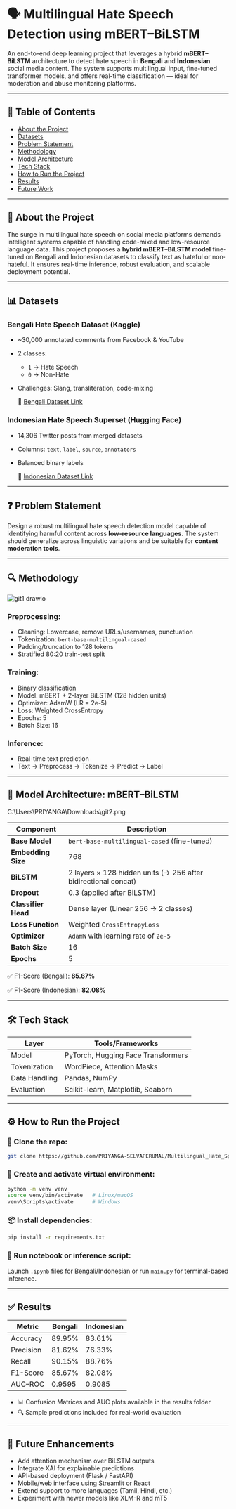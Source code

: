 
# 🗣️ Multilingual Hate Speech Detection using mBERT–BiLSTM

An end-to-end deep learning project that leverages a hybrid **mBERT–BiLSTM** architecture to detect hate speech in **Bengali** and **Indonesian** social media content. The system supports multilingual input, fine-tuned transformer models, and offers real-time classification — ideal for moderation and abuse monitoring platforms.

---

## 📌 Table of Contents

* [About the Project](#about-the-project)
* [Datasets](#datasets)
* [Problem Statement](#problem-statement)
* [Methodology](#methodology)
* [Model Architecture](#model-architecture)
* [Tech Stack](#tech-stack)
* [How to Run the Project](#how-to-run-the-project)
* [Results](#results)
* [Future Work](#future-work)

---

<a name="about-the-project"></a>
## 📖 About the Project

The surge in multilingual hate speech on social media platforms demands intelligent systems capable of handling code-mixed and low-resource language data. This project proposes a **hybrid mBERT–BiLSTM model** fine-tuned on Bengali and Indonesian datasets to classify text as hateful or non-hateful. It ensures real-time inference, robust evaluation, and scalable deployment potential.

---

<a name="datasets"></a>
## 📊 Datasets

### Bengali Hate Speech Dataset (Kaggle)

* \~30,000 annotated comments from Facebook & YouTube
* 2 classes:

  * `1` → Hate Speech
  * `0` → Non-Hate
* Challenges: Slang, transliteration, code-mixing

  🔗 [Bengali Dataset Link](https://www.kaggle.com/datasets/naurosromim/bengali-hate-speech-dataset)

### Indonesian Hate Speech Superset (Hugging Face)

* 14,306 Twitter posts from merged datasets
* Columns: `text`, `label`, `source`, `annotators`
* Balanced binary labels

  🔗 [Indonesian Dataset Link](https://huggingface.co/datasets/manueltonneau/indonesian-hate-speech-superset)

---

<a name="problem-statement"></a>
## ❓ Problem Statement

Design a robust multilingual hate speech detection model capable of identifying harmful content across **low-resource languages**. The system should generalize across linguistic variations and be suitable for **content moderation tools**.

---

<a name="methodology"></a>
## 🔍 Methodology

![git1 drawio](https://github.com/user-attachments/assets/9d308a03-7d41-41f7-8f5c-c62ec14f99d6)


### Preprocessing:

* Cleaning: Lowercase, remove URLs/usernames, punctuation
* Tokenization: `bert-base-multilingual-cased`
* Padding/truncation to 128 tokens
* Stratified 80:20 train-test split

### Training:

* Binary classification
* Model: mBERT + 2-layer BiLSTM (128 hidden units)
* Optimizer: AdamW (LR = 2e-5)
* Loss: Weighted CrossEntropy
* Epochs: 5
* Batch Size: 16

### Inference:

* Real-time text prediction
* Text → Preprocess → Tokenize → Predict → Label

---

<a name="model-architecture"></a>
## 🧠 Model Architecture: mBERT–BiLSTM

C:\Users\PRIYANGA\Downloads\git2.png

| **Component**       | **Description**                                                |
| ------------------- | -------------------------------------------------------------- |
| **Base Model**      | `bert-base-multilingual-cased` (fine-tuned)                    |
| **Embedding Size**  | 768                                                            |
| **BiLSTM**          | 2 layers × 128 hidden units (→ 256 after bidirectional concat) |
| **Dropout**         | 0.3 (applied after BiLSTM)                                     |
| **Classifier Head** | Dense layer (Linear 256 → 2 classes)                           |
| **Loss Function**   | Weighted `CrossEntropyLoss`                                    |
| **Optimizer**       | `AdamW` with learning rate of `2e-5`                           |
| **Batch Size**      | 16                                                             |
| **Epochs**          | 5                                                              |

✅ F1-Score (Bengali): **85.67%**

✅ F1-Score (Indonesian): **82.08%**

---

<a name="tech-stack"></a>
## 🛠️ Tech Stack

| Layer         | Tools/Frameworks                   |
| ------------- | ---------------------------------- |
| Model         | PyTorch, Hugging Face Transformers |
| Tokenization  | WordPiece, Attention Masks         |
| Data Handling | Pandas, NumPy                      |
| Evaluation    | Scikit-learn, Matplotlib, Seaborn  |

---

<a name="how-to-run-the-project"></a>
## ⚙️ How to Run the Project

### 🔁 Clone the repo:

```bash
git clone https://github.com/PRIYANGA-SELVAPERUMAL/Multilingual_Hate_Speech_Detection.git
```

### 🐍 Create and activate virtual environment:

```bash
python -m venv venv
source venv/bin/activate   # Linux/macOS
venv\Scripts\activate      # Windows
```

### 📦 Install dependencies:

```bash
pip install -r requirements.txt
```

### 🚀 Run notebook or inference script:

Launch `.ipynb` files for Bengali/Indonesian or run `main.py` for terminal-based inference.

---

<a name="results"></a>
## ✅ Results

| Metric    | Bengali | Indonesian |
| --------- | ------- | ---------- |
| Accuracy  | 89.95%  | 83.61%     |
| Precision | 81.62%  | 76.33%     |
| Recall    | 90.15%  | 88.76%     |
| F1-Score  | 85.67%  | 82.08%     |
| AUC–ROC   | 0.9595  | 0.9085     |

* 📊 Confusion Matrices and AUC plots available in the results folder
* 🔍 Sample predictions included for real-world evaluation

---

<a name="future-enhancements"></a>
## 🔭 Future Enhancements

*  Add attention mechanism over BiLSTM outputs
*  Integrate XAI for explainable predictions
*  API-based deployment (Flask / FastAPI)
*  Mobile/web interface using Streamlit or React
*  Extend support to more languages (Tamil, Hindi, etc.)
*  Experiment with newer models like XLM-R and mT5



